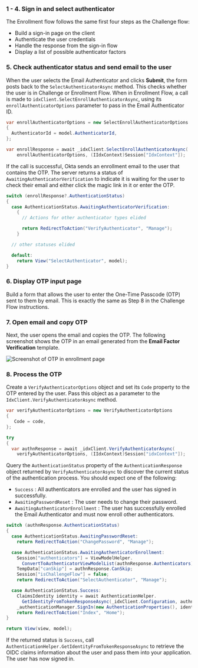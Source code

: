 ### 1 - 4. Sign in and select authenticator

The Enrollment flow follows the same first four steps as the Challenge flow:

* Build a sign-in page on the client
* Authenticate the user credentials
* Handle the response from the sign-in flow
* Display a list of possible authenticator factors

### 5. Check authenticator status and send email to the user

When the user selects the Email Authenticator and clicks **Submit**, the form posts back to the `SelectAuthenticatorAsync` method. This checks whether the user is in Challenge or Enrollment Flow. When in Enrollment Flow, a call is made to `idxClient.SelectEnrollAuthenticatorAsync`, using its `enrollAuthenticatorOptions` parameter to pass in the Email Authenticator ID.

```csharp
var enrollAuthenticatorOptions = new SelectEnrollAuthenticatorOptions
{
  AuthenticatorId = model.AuthenticatorId,
};

var enrollResponse = await _idxClient.SelectEnrollAuthenticatorAsync(
    enrollAuthenticatorOptions, (IIdxContext)Session["IdxContext"]);
```

If the call is successful, Okta sends an enrollment email to the user that contains the OTP. The server returns a status of `AwaitingAuthenticatorVerification` to indicate it is waiting for the user to check their email and either click the magic link in it or enter the OTP.

```csharp
switch (enrollResponse?.AuthenticationStatus)
{
  case AuthenticationStatus.AwaitingAuthenticatorVerification:
    {
      // Actions for other authenticator types elided

      return RedirectToAction("VerifyAuthenticator", "Manage");
    }

  // other statuses elided

  default:
    return View("SelectAuthenticator", model);
}
```

### 6. Display OTP input page

Build a form that allows the user to enter the One-Time Passcode (OTP) sent to them by email. This is exactly the same as Step 8 in the Challenge Flow instructions.

### 7. Open email and copy OTP

Next, the user opens the email and copies the OTP. The following screenshot shows the OTP in an email generated from the **Email Factor Verification** template.

<div class="common-image-format">

![Screenshot of OTP in enrollment page](/img/authenticators/authenticators-email-enroll-otp.png)

</div>

### 8. Process the OTP

Create a `VerifyAuthenticatorOptions` object and set its `Code` property to the OTP entered by the user. Pass this object as a parameter to the `IdxClient.VerifyAuthenticatorAsync` method.

```csharp
var verifyAuthenticatorOptions = new VerifyAuthenticatorOptions
{
   Code = code,
};

try
{
  var authnResponse = await _idxClient.VerifyAuthenticatorAsync(
    verifyAuthenticatorOptions, (IIdxContext)Session["idxContext"]);
```

Query the `AuthenticationStatus` property of the `AuthenticationResponse` object returned by `VerifyAuthenticatorAsync` to discover the current status of the authentication process. You should expect one of the following:

* `Success` : All authenticators are enrolled and the user has signed in successfully.
* `AwaitingPasswordReset` : The user needs to change their password.
* `AwaitingAuthenticatorEnrollment` : The user has successfully enrolled the Email Authenticator and must now enroll other authenticators.

```csharp
switch (authnResponse.AuthenticationStatus)
{
  case AuthenticationStatus.AwaitingPasswordReset:
    return RedirectToAction("ChangePassword", "Manage");

  case AuthenticationStatus.AwaitingAuthenticatorEnrollment:
    Session["authenticators"] = ViewModelHelper.
      ConvertToAuthenticatorViewModelList(authnResponse.Authenticators);
    TempData["canSkip"] = authnResponse.CanSkip;
    Session["isChallengeFlow"] = false;
    return RedirectToAction("SelectAuthenticator", "Manage");

  case AuthenticationStatus.Success:
    ClaimsIdentity identity = await AuthenticationHelper.
      GetIdentityFromTokenResponseAsync(_idxClient.Configuration, authnResponse.TokenInfo);
    _authenticationManager.SignIn(new AuthenticationProperties(), identity);
    return RedirectToAction("Index", "Home");
}

return View(view, model);
```

If the returned status is `Success`, call `AuthenticationHelper.GetIdentityFromTokenResponseAsync` to retrieve the OIDC claims information about the user and pass them into your application. The user has now signed in.

